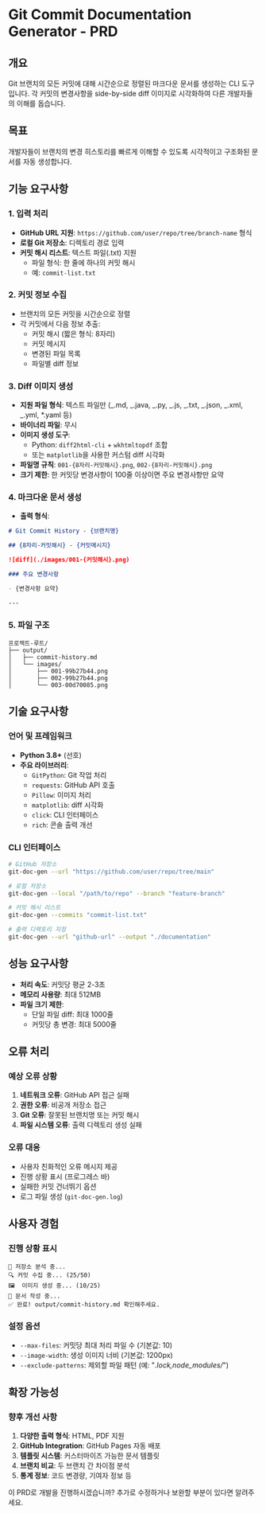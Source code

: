 # Git Commit Documentation Generator - PRD

## 개요

Git 브랜치의 모든 커밋에 대해 시간순으로 정렬된 마크다운 문서를 생성하는 CLI
도구입니다. 각 커밋의 변경사항을 side-by-side diff 이미지로 시각화하여 다른
개발자들의 이해를 돕습니다.

## 목표

개발자들이 브랜치의 변경 히스토리를 빠르게 이해할 수 있도록 시각적이고 구조화된
문서를 자동 생성합니다.

## 기능 요구사항

### 1. 입력 처리

- **GitHub URL 지원**: `https://github.com/user/repo/tree/branch-name` 형식
- **로컬 Git 저장소**: 디렉토리 경로 입력
- **커밋 해시 리스트**: 텍스트 파일(.txt) 지원
  - 파일 형식: 한 줄에 하나의 커밋 해시
  - 예: `commit-list.txt`

### 2. 커밋 정보 수집

- 브랜치의 모든 커밋을 시간순으로 정렬
- 각 커밋에서 다음 정보 추출:
  - 커밋 해시 (짧은 형식: 8자리)
  - 커밋 메시지
  - 변경된 파일 목록
  - 파일별 diff 정보

### 3. Diff 이미지 생성

- **지원 파일 형식**: 텍스트 파일만 (_.md, _.java, _.py, _.js, _.txt, _.json,
  _.xml, _.yml, \*.yaml 등)
- **바이너리 파일**: 무시
- **이미지 생성 도구**:
  - Python: `diff2html-cli` + `wkhtmltopdf` 조합
  - 또는 `matplotlib`을 사용한 커스텀 diff 시각화
- **파일명 규칙**: `001-{8자리-커밋해시}.png`, `002-{8자리-커밋해시}.png`
- **크기 제한**: 한 커밋당 변경사항이 100줄 이상이면 주요 변경사항만 요약

### 4. 마크다운 문서 생성

- **출력 형식**:

```markdown
# Git Commit History - {브랜치명}

## {8자리-커밋해시} - {커밋메시지}

![diff](./images/001-{커밋해시}.png)

### 주요 변경사항

- {변경사항 요약}

---
```

### 5. 파일 구조

```
프로젝트-루트/
├── output/
│   ├── commit-history.md
│   └── images/
│       ├── 001-99b27b44.png
│       ├── 002-99b27b44.png
│       └── 003-00d70085.png
```

## 기술 요구사항

### 언어 및 프레임워크

- **Python 3.8+** (선호)
- **주요 라이브러리**:
  - `GitPython`: Git 작업 처리
  - `requests`: GitHub API 호출
  - `Pillow`: 이미지 처리
  - `matplotlib`: diff 시각화
  - `click`: CLI 인터페이스
  - `rich`: 콘솔 출력 개선

### CLI 인터페이스

```bash
# GitHub 저장소
git-doc-gen --url "https://github.com/user/repo/tree/main"

# 로컬 저장소
git-doc-gen --local "/path/to/repo" --branch "feature-branch"

# 커밋 해시 리스트
git-doc-gen --commits "commit-list.txt"

# 출력 디렉토리 지정
git-doc-gen --url "github-url" --output "./documentation"
```

## 성능 요구사항

- **처리 속도**: 커밋당 평균 2-3초
- **메모리 사용량**: 최대 512MB
- **파일 크기 제한**:
  - 단일 파일 diff: 최대 1000줄
  - 커밋당 총 변경: 최대 5000줄

## 오류 처리

### 예상 오류 상황

1. **네트워크 오류**: GitHub API 접근 실패
2. **권한 오류**: 비공개 저장소 접근
3. **Git 오류**: 잘못된 브랜치명 또는 커밋 해시
4. **파일 시스템 오류**: 출력 디렉토리 생성 실패

### 오류 대응

- 사용자 친화적인 오류 메시지 제공
- 진행 상황 표시 (프로그레스 바)
- 실패한 커밋 건너뛰기 옵션
- 로그 파일 생성 (`git-doc-gen.log`)

## 사용자 경험

### 진행 상황 표시

```
📁 저장소 분석 중...
🔍 커밋 수집 중... (25/50)
🖼️  이미지 생성 중... (10/25)
📝 문서 작성 중...
✅ 완료! output/commit-history.md 확인해주세요.
```

### 설정 옵션

- `--max-files`: 커밋당 최대 처리 파일 수 (기본값: 10)
- `--image-width`: 생성 이미지 너비 (기본값: 1200px)
- `--exclude-patterns`: 제외할 파일 패턴 (예: "_.lock,node_modules/_")

## 확장 가능성

### 향후 개선 사항

1. **다양한 출력 형식**: HTML, PDF 지원
2. **GitHub Integration**: GitHub Pages 자동 배포
3. **템플릿 시스템**: 커스터마이즈 가능한 문서 템플릿
4. **브랜치 비교**: 두 브랜치 간 차이점 분석
5. **통계 정보**: 코드 변경량, 기여자 정보 등

이 PRD로 개발을 진행하시겠습니까? 추가로 수정하거나 보완할 부분이 있다면
알려주세요.
